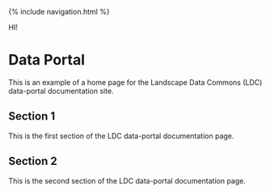
{% include navigation.html %}

HI!
# Data Portal

This is an example of a home page for the Landscape Data Commons (LDC) data-portal documentation site.

## Section 1

This is the first section of the LDC data-portal documentation page.

## Section 2 

This is the second section of the LDC data-portal documentation page.
